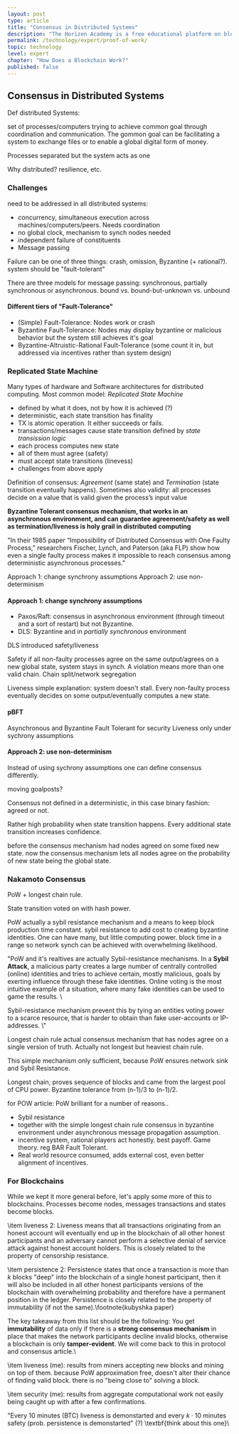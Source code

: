 ```yaml
---
layout: post
type: article
title: "Consensus in Distributed Systems"
description: "The Horizen Academy is a free educational platform on blockchain technology, cryptocurrency, and privacy. This chapter is is not available yet. We add content frequently, sign up for our newsletter for notifications when it's released."
permalink: /technology/expert/proof-of-work/
topic: technology
level: expert
chapter: "How Does a Blockchain Work?"
published: false
---
```


## Consensus in Distributed Systems

Def distributed Systems:

set of processes/computers trying to achieve common goal through coordination and communication. The gommon goal can be facilitating a system to exchange files or to enable a global digital form of money.

Processes separated but the system acts as one

Why distributed? resilience, etc.

### Challenges

need to be addressed in all distributed systems:

- concurrency, simultaneous execution across machines/computers/peers. Needs coordination
- no global clock, mechanism to synch nodes needed
- independent failure of constituents
- Message passing

Failure can be one of three things: crash, omission, Byzantine (+ rational?). system should be "fault-tolerant"

There are three models for message passing: synchronous, partially synchronous or asynchronous. bound vs. bound-but-unknown vs. unbound

#### Different tiers of "Fault-Tolerance"

* (Simple) Fault-Tolerance: Nodes work or crash
* Byzantine Fault-Tolerance: Nodes may display byzantine or malicious behavior but the system still achieves it's goal
* Byzantine-Altruistic-Rational Fault-Tolerance (some count it in, but addressed via incentives rather than system design)

### Replicated State Machine

Many types of hardware and Software architectures for distributed computing. Most common model: *Replicated State Machine*

- defined by what it does, not by how it is achieved (?)
- deterministic, each state transition has finality
- TX is atomic operation. It either succeeds or fails.
- transactions/messages cause state transition defined by *state transission logic*
- each process computes new state
- all of them must agree (safety)
- must accept state transitions (linevess)
- challenges from above apply

Definition of consensus: *Agreement* (same state) and *Termination* (state transition eventually happens).
Sometimes also validity: all processes decide on a value that is valid given the process’s input value

**Byzantine Tolerant consensus mechanism, that works in an asynchronous environment, and can guarantee agreement/safety as well as termination/liveness is holy grail in distributed computing**

"In their 1985 paper “Impossibility of Distributed Consensus with One Faulty Process,” researchers Fischer, Lynch, and Paterson (aka FLP) show how even a single faulty process makes it impossible to reach consensus among deterministic asynchronous processes."

Approach 1: change synchrony assumptions
Approach 2: use non-determinism

#### Approach 1: change synchrony assumptions

- Paxos/Raft: consensus in asynchronous environment (through timeout and a sort of restart) but not Byzantine.
- DLS: Byzantine and in *partially synchronous* environment

DLS introduced safety/liveness

Safety if all non-faulty processes agree on the same output/agrees on a new global state, system stays in synch. A violation means more than one valid chain. Chain split/network segregation

Liveness simple explanation: system doesn't stall. Every non-faulty process eventually decides on some output/eventually computes a new state.

#### pBFT

Asynchronous and Byzantine Fault Tolerant for security
Liveness only under sychrony assumptions

#### Approach 2: use non-determinism

Instead of using sychrony assumptions one can define consensus differently. 

moving goalposts?

Consensus not defined in a deterministic, in this case binary fashion: agreed or not.

Rather high probability when state transition happens. Every additional state transition increases confidence.

before the consensus mechanism had nodes agreed on some fixed new state.
now the consensus mechanism lets all nodes agree on the probability of new state being the global state.

### Nakamoto Consensus

PoW + longest chain rule.

State transition voted on with hash power. 

PoW actually a sybil resistance mechanism and a means to keep block production time constant.
sybil resistance to add cost to creating byzantine identities. One can have many, but little computing power.
block time in a range so network synch can be achieved with overwhelming likelihood.

"PoW and it's realtives are actually Sybil-resistance mechanisms. In a **Sybil Attack**, a malicious party creates a large number of centrally controlled (online) identities and tries to achieve certain, mostly malicious, goals by exerting influence through these fake identities. Online voting is the most intuitive example of a situation, where many fake identities can be used to game the results. \\

Sybil-resistance mechanism prevent this by tying an entities voting power to a scarce resource, that is harder to obtain than fake user-accounts or IP-addresses. \\"


Longest chain rule actual consensus mechanism that has nodes agree on a single version of truth. Actually not longest but heaviest chain rule.

This simple mechanism only sufficient, because PoW ensures network sink and Sybil Resistance.

Longest chain, proves sequence of blocks and came from the largest pool of CPU power. Byzantine tolerance from (n-1)/3 to (n-1)/2.



for POW article: PoW brilliant for a number of reasons..

- Sybil resistance
- together with the simple longest chain rule consensus in byzantine environment under asynchronous message propagation assumption.
- incentive system, rational players act honestly. best payoff. Game theory. reg BAR Fault Tolerant.
- Real world resource consumed, adds external cost, even better alignment of incentives.

### For Blockchains

While we kept it more general before, let's apply some more of this to blockchains. Processes become nodes, messages transactions and states become blocks. 

\item liveness 2: Liveness means that all transactions originating from an honest account will eventually end up in the blockchain of all other honest participants and an adversary cannot perform a selective denial of service attack against honest account holders. This is closely related to the property of censorship resistance.

\item persistence 2: Persistence states that once a transaction is more than $k$ blocks "deep" into the blockchain of a single honest participant, then it will also be included in all other honest participants versions of the blockchain with overwhelming probability and therefore have a permanent position in the ledger. Persistence is closely related to the property of immutability (if not the same).\footnote{kubyshka paper}

The key takeaway from this list should be the following: You get **immutability** of data only if there is a **strong consensus mechanism** in place that makes the network participants decline invalid blocks, otherwise a blockchain is only **tamper-evident**. We will come back to this in protocol and consensus article.\\

\item liveness (me): results from miners accepting new blocks and mining on top of them. because PoW approximation free, doesn't alter their chance of finding valid block. there is no "being close to" solving a block.

\item security (me): results from aggregate computational work not easily being caught up with after a few confirmations.

"Every 10 minutes (BTC) liveness is demonstarted and every $k \cdot 10$ minutes safety (prob. persistence is demonstarted" (?) \textbf{think about this one}\\







